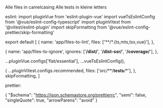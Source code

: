 Alle files in camelcasing
Alle tests in kleine letters

eslint:
import pluginVue from 'eslint-plugin-vue'
import vueTsEslintConfig from '@vue/eslint-config-typescript'
import pluginVitest from '@vitest/eslint-plugin'
import skipFormatting from '@vue/eslint-config-prettier/skip-formatting'

export default [
  {
    name: 'app/files-to-lint',
    files: ['**/*.{ts,mts,tsx,vue}'],
  },

  {
    name: 'app/files-to-ignore',
    ignores: ['**/dist/**', '**/dist-ssr/**', '**/coverage/**'],
  },

  ...pluginVue.configs['flat/essential'],
  ...vueTsEslintConfig(),
  
  {
    ...pluginVitest.configs.recommended,
    files: ['src/**/__tests__/*'],
  },
  skipFormatting,
]

prettier:

{
  "$schema": "https://json.schemastore.org/prettierrc",
  "semi": false,
  "singleQuote": true,
  "arrowParens": "avoid"
}